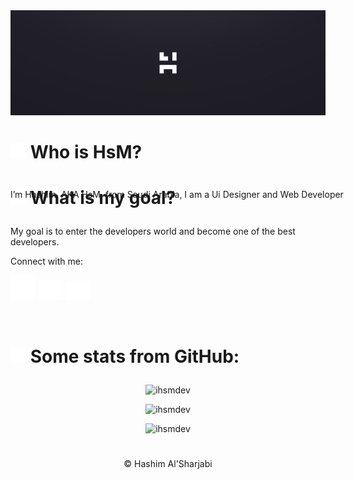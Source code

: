 
<img src="./Images/Header.jpg">



 #  <p> <img width="25px;" src="./Images/user.png"> Who is HsM?</p>

  <p style="position: absolute">I’m Hashim, AKA HsM, from Saudi Arabia, I am a Ui Designer and Web Developer</p>
  
 #  <p><img width="25px;" src="./Images/bullseye.png"> What is my goal?</p>
  <p>My goal is to enter the developers world and become one of the best developers.</p>
  
 <p align="left">Connect with me:</p>
  
 <p align="left">
<a href="https://www.instagram.com/xhs.m/"><img width="40px" src="./Images/instagram.png"></a>
<a href="https://twitter.com/iDevHsM"><img width="40px" src="./Images/Twitter.png"></a>
<a href="https://discord.com/users/400480707165552641"><img width="40px" src="./Images/Discord.png"></a>
  </p>
  <br>
  
  
  # <p><img width="25px;" src="./Images/github.png"> Some stats from GitHub:</p>
  



<p align="center">
<img src="https://github-readme-stats.vercel.app/api?username=ihsmdev&show_icons=true&locale=en" alt="ihsmdev" />
</p>
  
<p align="center">
<img src="https://github-readme-streak-stats.herokuapp.com/?user=ihsmdev&" alt="ihsmdev" /> 
</p>

<p align="center">
<img src="https://github-readme-stats.vercel.app/api/top-langs?username=ihsmdev&show_icons=true&locale=en&layout=compact" alt="ihsmdev" />
</p>

# <p align="center"></p>

<p align="center">© Hashim Al'Sharjabi</p>
